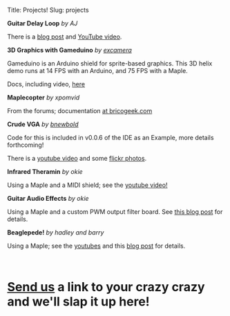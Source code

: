 Title: Projects!
Slug: projects

<div class="projectbox" style="background-image: url(/static/images/projects/maple_native_pedal_loop.png);">
<div class="projectboxcontents"><strong>Guitar Delay Loop</strong>
<em>by AJ</em>
<p>
There is a <a
href="http://leaflabs.com//2011/11/audio-looping-with-maple-native/">blog
post</a> and <a href="http://www.youtube.com/watch?v=SQVLaHIw_TY">YouTube
video</a>.
</div></div>

<div class="projectbox" style="background-image: url(/static/images/projects/gameduino_3d.png);">
<div class="projectboxcontents"><strong>3D Graphics with Gameduino</strong>
<em>by <a href="http://excamera.com">excamera</a></em>
<p>
Gameduino is an Arduino shield for sprite-based graphics.  This 3D helix demo
runs at 14 FPS with an Arduino, and 75 FPS with a Maple.
<p>
Docs, including video, <a href="http://excamera.com/sphinx/gameduino/demos/dna/index.html">here</a>
</div></div>

<div class="projectbox" style="background-image: url(/static/images/projects/maplecopter.jpg);">
<div class="projectboxcontents"><strong>Maplecopter</strong>
<em>by xpomvid</em>
<p>
From the forums; documentation <a href="http://blog.bricogeek.com/noticias/modelismo/maplecopter-un-quadcopter-casero-con-maple/">at bricogeek.com</a>
</div></div>

<div class="projectbox" style="background-image: url(/static/images/old/2010/08/project-vga-leaf.jpg);">
<div class="projectboxcontents"><strong>Crude VGA</strong>
<em>by <a href="http://bnewbold.net">bnewbold</a></em>
<p>
Code for this is included in v0.0.6 of the IDE as an Example, more details forthcoming!
<p>
There is a  <a href="http://www.youtube.com/watch?v=rT1eKLEvIvo">youtube video</a> and some <a href="http://www.flickr.com/photos/48069758@N08/4734657030/in/photostream/">flickr photos</a>.
</div></div>

<div class="projectbox" style="background-image: url(/static/images/old/2010/08/project-theramin.png);">
<div class="projectboxcontents"><strong>Infrared Theramin</strong>
<em>by okie</em>
<p>
Using a Maple and a MIDI shield; see the <a href="http://www.youtube.com/watch?v=Jr2ZsedYxPM">youtube video!</a>
</div></div>

<div class="projectbox" style="background-image: url(/static/images/old/2010/08/project-okie-guitar.jpg);">
<div class="projectboxcontents"><strong>Guitar Audio Effects</strong>
<em>by okie</em>
<p>
Using a Maple and a custom PWM output filter board. See <a href="http://leaflabs.com/2010/07/audio-and-guitar-effects-on-maple/">this blog post</a> for details.
</div></div>

<div class="projectbox" style="background-image: url(/static/images/old/2010/08/project-beaglepede.jpg);">
<div class="projectboxcontents"><strong>Beaglepede!</strong>
<em>by hadley and barry</em>
<p>
Using a Maple; see the <a href="http://www.youtube.com/watch?v=Qq-2YjmYIY8">youtubes</a> and this <a href="http://leaflabs.com/2010/07/the-beaglepede-cometh/">blog post</a> for details.
</div></div>

<!-- NOTE: it is important to have a 'br clear="all"' here -->
<br clear="all" name="butnoreally">
<h1><span class="subtitle"><a href="/contact/">Send us</a> a link to your crazy crazy and we'll slap it up here!</span></h1>

